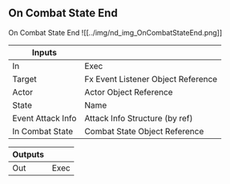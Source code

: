 ## On Combat State End
On Combat State End
![[../img/nd_img_OnCombatStateEnd.png]]

|Inputs||
|--|--|
| In | Exec |
| Target | Fx Event Listener Object Reference |
| Actor | Actor Object Reference |
| State | Name |
| Event Attack Info | Attack Info Structure (by ref) |
| In Combat State | Combat State Object Reference |

|Outputs||
|--|--|
| Out | Exec |
